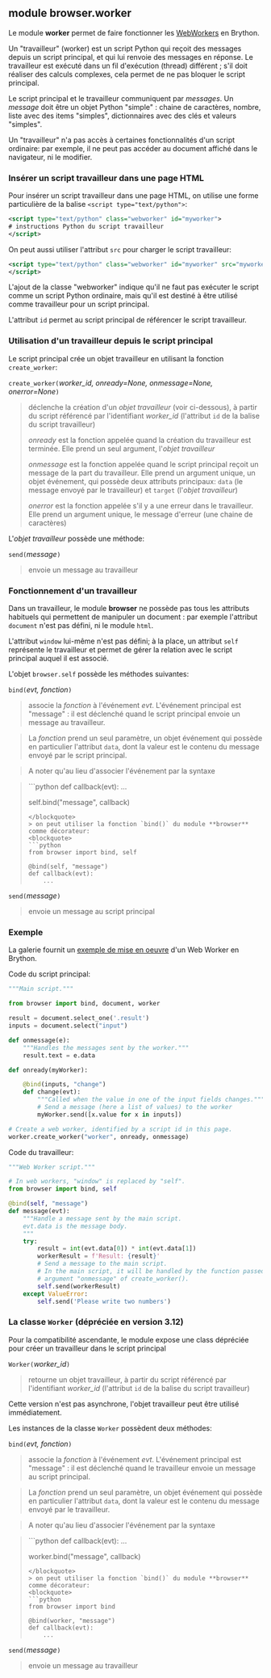 module **browser.worker**
-------------------------

Le module **worker** permet de faire fonctionner les
[WebWorkers](https://developer.mozilla.org/en-US/docs/Web/API/Web_Workers_API)
en Brython.

Un "travailleur" (worker) est un script Python qui reçoit des messages depuis
un script principal, et qui lui renvoie des messages en réponse. Le
travailleur est exécuté dans un fil d'exécution (thread) différent ; s'il
doit réaliser des calculs complexes, cela permet de ne pas bloquer le script
principal.

Le script principal et le travailleur communiquent par _messages_. Un
_message_ doit être un objet Python "simple" : chaine de caractères, nombre,
liste avec des items "simples", dictionnaires avec des clés et valeurs
"simples".

Un "travailleur" n'a pas accès à certaines fonctionnalités d'un script
ordinaire: par exemple, il ne peut pas accéder au document affiché dans le
navigateur, ni le modifier.

### Insérer un script travailleur dans une page HTML

Pour insérer un script travailleur dans une page HTML, on utilise une forme
particulière de la balise `<script type="text/python">`:

```xml
<script type="text/python" class="webworker" id="myworker">
# instructions Python du script travailleur
</script>
```

On peut aussi utiliser l'attribut `src` pour charger le script travailleur:

```xml
<script type="text/python" class="webworker" id="myworker" src="myworker.py">
</script>
```

L'ajout de la classe "webworker" indique qu'il ne faut pas exécuter le script
comme un script Python ordinaire, mais qu'il est destiné à être utilisé comme
travailleur pour un script principal.

L'attribut `id` permet au script principal de référencer le script travailleur.

### Utilisation d'un travailleur depuis le script principal

Le script principal crée un objet travailleur en utilisant la fonction
`create_worker`:

`create_worker(`_worker_id, onready=None, onmessage=None, onerror=None_`)`

> déclenche la création d'un _objet travailleur_ (voir ci-dessous), à partir
> du script référencé par l'identifiant _worker_id_ (l'attribut `id` de la
> balise du script travailleur)
>
> _onready_ est la fonction appelée quand la création du travailleur est
> terminée. Elle prend un seul argument, l'_objet travailleur_
>
> _onmessage_ est la fonction appelée quand le script principal reçoit un
> message de la part du travailleur. Elle prend un argument unique, un
> objet événement, qui possède deux attributs principaux: `data` (le message
> envoyé par le travailleur) et `target` (l'_objet travailleur_)
>
> _onerror_ est la fonction appelée s'il y a une erreur dans le travailleur.
> Elle prend un argument unique, le message d'erreur
> (une chaine de caractères)

L'_objet travailleur_ possède une méthode:

`send(`_message_`)`

> envoie un message au travailleur

### Fonctionnement d'un travailleur

Dans un travailleur, le module **browser** ne possède pas tous les attributs
habituels qui permettent de manipuler un document : par exemple l'attribut
`document` n'est pas défini, ni le module `html`.

L'attribut `window` lui-même n'est pas défini; à la place, un attribut `self`
représente le travailleur et permet de gérer la relation avec le script
principal auquel il est associé.

L'objet `browser.self` possède les méthodes suivantes:

`bind(`_evt, fonction_`)`

> associe la _fonction_ à l'événement _evt_. L'événement principal est
> "message" : il est déclenché quand le script principal envoie un message au
> travailleur.

> La _fonction_ prend un seul paramètre, un objet événement qui possède
> en particulier l'attribut `data`, dont la valeur est le contenu du
> message envoyé par le script principal.

> A noter qu'au lieu d'associer l'événement par la syntaxe

<blockquote>
```python
def callback(evt):
    ...

self.bind("message", callback)
```
</blockquote>
> on peut utiliser la fonction `bind()` du module **browser** comme décorateur:
<blockquote>
```python
from browser import bind, self

@bind(self, "message")
def callback(evt):
    ...
```
</blockquote>

`send(`_message_`)`

> envoie un message au script principal

### Exemple

La galerie fournit un [exemple de mise en oeuvre](/gallery/webworker_mdn.html)
d'un Web Worker en Brython.

Code du script principal:

```python
"""Main script."""

from browser import bind, document, worker

result = document.select_one('.result')
inputs = document.select("input")

def onmessage(e):
    """Handles the messages sent by the worker."""
    result.text = e.data

def onready(myWorker):

    @bind(inputs, "change")
    def change(evt):
        """Called when the value in one of the input fields changes."""
        # Send a message (here a list of values) to the worker
        myWorker.send([x.value for x in inputs])

# Create a web worker, identified by a script id in this page.
worker.create_worker("worker", onready, onmessage)
```

Code du travailleur:

```python
"""Web Worker script."""

# In web workers, "window" is replaced by "self".
from browser import bind, self

@bind(self, "message")
def message(evt):
    """Handle a message sent by the main script.
    evt.data is the message body.
    """
    try:
        result = int(evt.data[0]) * int(evt.data[1])
        workerResult = f'Result: {result}'
        # Send a message to the main script.
        # In the main script, it will be handled by the function passed as the
        # argument "onmessage" of create_worker().
        self.send(workerResult)
    except ValueError:
        self.send('Please write two numbers')
```

### La classe `Worker` (dépréciée en version 3.12)

Pour la compatibilité ascendante, le module expose une class dépréciée pour
créer un travailleur dans le script principal

`Worker(`_worker_id_`)`

> retourne un objet travailleur, à partir du script référencé par
> l'identifiant _worker_id_ (l'attribut `id` de la balise du script
> travailleur)

Cette version n'est pas asynchrone, l'objet travailleur peut être utilisé
immédiatement.

Les instances de la classe `Worker` possèdent deux méthodes:

`bind(`_evt, fonction_`)`

> associe la _fonction_ à l'événement _evt_. L'événement principal est
> "message" : il est déclenché quand le travailleur envoie un message au
> script principal.

> La _fonction_ prend un seul paramètre, un objet événement qui possède
> en particulier l'attribut `data`, dont la valeur est le contenu du
> message envoyé par le travailleur.

> A noter qu'au lieu d'associer l'événement par la syntaxe

<blockquote>
```python
def callback(evt):
    ...

worker.bind("message", callback)
```
</blockquote>
> on peut utiliser la fonction `bind()` du module **browser** comme décorateur:
<blockquote>
```python
from browser import bind

@bind(worker, "message")
def callback(evt):
    ...
```
</blockquote>

`send(`_message_`)`

> envoie un message au travailleur